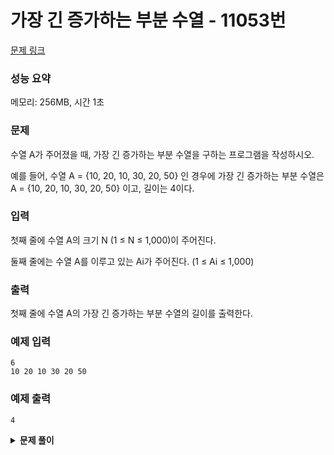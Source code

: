 # 가장 긴 증가하는 부분 수열 - 11053번

[문제 링크](https://www.acmicpc.net/problem/11053)

### 성능 요약

메모리: 256MB, 시간 1초

### 문제

수열 A가 주어졌을 때, 가장 긴 증가하는 부분 수열을 구하는 프로그램을 작성하시오.

예를 들어, 수열 A = {10, 20, 10, 30, 20, 50} 인 경우에 가장 긴 증가하는 부분 수열은 A = {10, 20, 10, 30, 20, 50} 이고, 길이는 4이다.

### 입력

첫째 줄에 수열 A의 크기 N (1 ≤ N ≤ 1,000)이 주어진다.

둘째 줄에는 수열 A를 이루고 있는 Ai가 주어진다. (1 ≤ Ai ≤ 1,000)

### 출력

첫째 줄에 수열 A의 가장 긴 증가하는 부분 수열의 길이를 출력한다.

### 예제 입력

```
6
10 20 10 30 20 50
```

### 예제 출력

```
4
```

<details><summary><b>문제 풀이</b></summary>
<div markdown="1">

</div>
</details>

